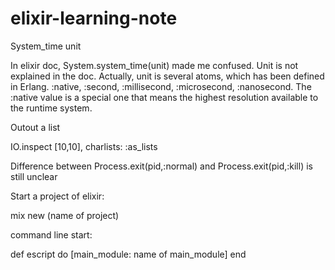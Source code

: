 # elixir-learning-note

System_time unit

In elixir doc, System.system_time(unit) made me confused. Unit is not explained in the doc. 
Actually, unit is several atoms, which has been defined in Erlang.
:native, :second, :millisecond, :microsecond, :nanosecond. 
The :native value is a special one that means the highest resolution available to the runtime system.

Outout a list

IO.inspect [10,10], charlists: :as_lists

Difference between Process.exit(pid,:normal) and Process.exit(pid,:kill) is still unclear

Start a project of elixir:

mix new (name of project)

command line start: 

def escript do
  [main_module: name of main_module]
end
